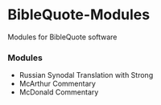 # BibleQuote-Modules

Modules for BibleQuote software

### Modules

- Russian Synodal Translation with Strong
- McArthur Commentary
- McDonald Commentary